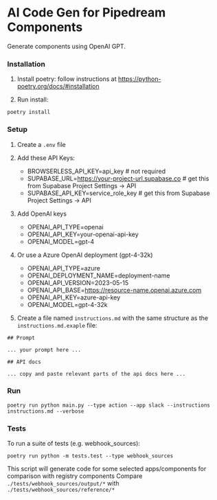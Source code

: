 # AI Code Gen for Pipedream Components

Generate components using OpenAI GPT.


### Installation

1. Install poetry: follow instructions at https://python-poetry.org/docs/#installation

2. Run install:

```
poetry install
```


### Setup

1. Create a `.env` file

2. Add these API Keys:

    - BROWSERLESS_API_KEY=api_key # not required
    - SUPABASE_URL=https://your-project-url.supabase.co # get this from Supabase Project Settings -> API
    - SUPABASE_API_KEY=service_role_key # get this from Supabase Project Settings -> API

3. Add OpenAI keys

    - OPENAI_API_TYPE=openai
    - OPENAI_API_KEY=your-openai-api-key
    - OPENAI_MODEL=gpt-4

4. Or use a Azure OpenAI deployment (gpt-4-32k)

    - OPENAI_API_TYPE=azure
    - OPENAI_DEPLOYMENT_NAME=deployment-name
    - OPENAI_API_VERSION=2023-05-15
    - OPENAI_API_BASE=https://resource-name.openai.azure.com
    - OPENAI_API_KEY=azure-api-key
    - OPENAI_MODEL=gpt-4-32k

5. Create a file named `instructions.md` with the same structure as the `instructions.md.exaple` file:

```
## Prompt

... your prompt here ...

## API docs

... copy and paste relevant parts of the api docs here ...
```


### Run

```
poetry run python main.py --type action --app slack --instructions instructions.md --verbose
```


### Tests

To run a suite of tests (e.g. webhook_sources):

```
poetry run python -m tests.test --type webhook_sources
```

This script will generate code for some selected apps/components for comparison with registry components
Compare `./tests/webhook_sources/output/*` with `./tests/webhook_sources/reference/*`

